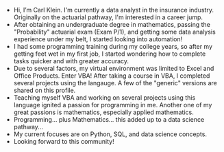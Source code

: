 - Hi, I’m Carl Klein. I'm currently a data analyst in the insurance industry. Originally on the actuarial pathway, I'm interested in a career jump.
- After obtaining an undergraduate degree in mathematics, passing the "Probability" actuarial exam (Exam P/1), and getting some data analysis experience under my belt, I started looking into automation! 
- I had some programming training during my college years, so after my getting feet wet in my first job, I started wondering how to complete tasks quicker and with greater accuracy.
- Due to several factors, my virtual environment was limited to Excel and Office Products. Enter VBA! After taking a course in VBA, I completed several projects using the langauge. A few of the "generic" versions are shared on this profile.
- Teaching myself VBA and working on several projects using this language ignited a passion for programming in me. Another one of my great passions is mathematics, especially applied mathematics.
- Programming... plus Mathematics... this added up to a data science pathway...
- My current focuses are on Python, SQL, and data science concepts.
- Looking forward to this community!

<!---
clickityKlein/clickityKlein is a ✨ special ✨ repository because its `README.md` (this file) appears on your GitHub profile.
You can click the Preview link to take a look at your changes.
--->
